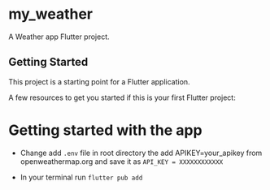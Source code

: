 # my_weather

A Weather app Flutter project.



## Getting Started

This project is a starting point for a Flutter application.

A few resources to get you started if this is your first Flutter project:

# Getting started with the app

- Change add `.env` file in root directory the add APIKEY=your_apikey from openweathermap.org and save it as
  `API_KEY = XXXXXXXXXXXX`

- In your terminal run `flutter pub add`
